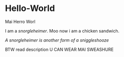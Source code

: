 # Hello-World
Mai Herro Worl

I am a *snorgleheimer*. Moo now i am a chicken sandwich.


*A snorgleheimer is another form of a sniggleshooze*

BTW read description
U CAN WEAR MAI SWEASHURE
